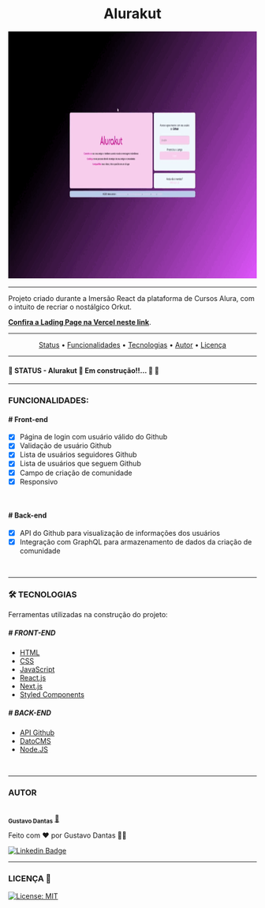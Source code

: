 <h1 align="center">Alurakut</h1>

<div align="center">
<img src="https://github.com/gustavomarim/imgs/blob/main/alurakut.gif" alt="Alurakut" height="500">
</div>

---


Projeto criado durante a Imersão React da plataforma de Cursos Alura, com o intuito de recriar o nostálgico Orkut.

**[Confira a Lading Page na Vercel neste link](https://alurakut-murex-five.vercel.app)**.


---


<p align="center">
 <a href="#status">Status</a> •
 <a href="#funcionalidades">Funcionalidades</a> • 
 <a href="#tecnologias">Tecnologias</a> • 
 <a href="#autor">Autor</a> •
 <a href="#licença">Licença</a> 
</p>


---


<h4 id="status">🚧 STATUS - Alurakut 🚀 Em construção!!... 🚀 🚧</h4>


---


<h3 id="funcionalidades"> FUNCIONALIDADES:</h3>


#### # Front-end
  
- [x] Página de login com usuário válido do Github 
- [x] Validação de usuário Github
- [x] Lista de usuários seguidores Github
- [x] Lista de usuários que seguem Github
- [x] Campo de criação de comunidade
- [x] Responsivo
<br>

#### # Back-end

- [x] API do Github para visualização de informações dos usuários
- [x] Integração com GraphQL para armazenamento de dados da criação de comunidade
<br>


---


<h3 id="tecnologias"> 🛠 TECNOLOGIAS </h3>

Ferramentas utilizadas na construção do projeto:
<br>

##### # FRONT-END

* [HTML](https://developer.mozilla.org/pt-BR/docs/Web/HTML)<br>
* [CSS](https://developer.mozilla.org/pt-BR/docs/Web/CSS)<br>
* [JavaScript](https://developer.mozilla.org/pt-BR/docs/Web/JavaScript)<br>
* [React.js](https://pt-br.reactjs.org)<br>
* [Next.js](https://nextjs.org)<br>
* [Styled Components](https://styled-components.com)

##### # BACK-END

* [API Github](https://api.github.com/users)<br>
* [DatoCMS](https://www.datocms.com)<br>
* [Node.JS](https://nodejs.org/en/)<br>
<br>

--- 

<h3 id="autor">AUTOR</h3>

<a href="https://github.com/gustavomarim">
 <img style="border-radius: 50%;" src="https://avatars.githubusercontent.com/u/66189039?s=400&u=491817b0d3a8d48be60c450631a950c9d49154b2&v=4" width="100px;" alt=""/>
 <br />
 <sub><b>Gustavo Dantas</b></sub></a> <a href="https://github.com/gustavomarim" title="GitHub">🚀</a>


Feito com ❤️ por Gustavo Dantas 👋🏽

 [![Linkedin Badge](https://img.shields.io/badge/-LinkedIn-blue?style=flat-square&logo=Linkedin&logoColor=white&link=https://www.linkedin.com/in/gustavodantasmarim/)](https://www.linkedin.com/in/gustavodantasmarim/) 
 
 
 ---
 
<h3 id="licença">LICENÇA 📄</h3>

[![License: MIT](https://img.shields.io/badge/License-MIT-green.svg)](https://github.com/gustavomarim/alurakut/blob/main/LICENSE)
 
